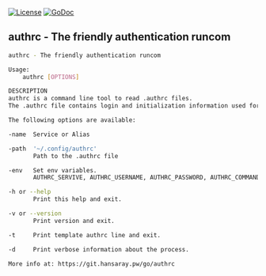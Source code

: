 [![License](https://img.shields.io/badge/license-MIT-blue.svg)](https://opensource.org/licenses/MIT)
[![GoDoc](https://godoc.org/git.hansaray.pw/go/authrc/bin/authrc?status.svg)](https://godoc.org/git.hansaray.pw/go/authrc/bin/authrc)

## authrc - The friendly authentication runcom

```bash
authrc - The friendly authentication runcom

Usage:
	authrc [OPTIONS]

DESCRIPTION
authrc is a command line tool to read .authrc files.
The .authrc file contains login and initialization information used for auto login.

The following options are available:

-name  Service or Alias

-path  '~/.config/authrc'
       Path to the .authrc file

-env   Set env variables.
       AUTHRC_SERVIVE, AUTHRC_USERNAME, AUTHRC_PASSWORD, AUTHRC_COMMAND

-h or --help
       Print this help and exit.

-v or --version
       Print version and exit.

-t     Print template authrc line and exit.

-d     Print verbose information about the process.

More info at: https://git.hansaray.pw/go/authrc

```

